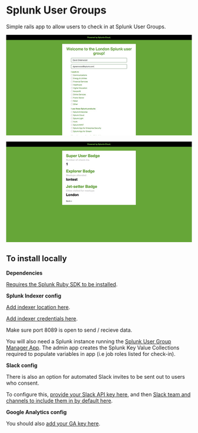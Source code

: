 # Splunk User Groups

Simple rails app to allow users to check in at Splunk User Groups.

![Splunk User Group Check-in](https://raw.githubusercontent.com/himynamesdave/splunkusergroups/master/app/assets/images/screenshot_checkin.jpeg)

![Splunk User Group Check-in Stats](https://raw.githubusercontent.com/himynamesdave/splunkusergroups/master/app/assets/images/screenshot_stats.jpeg)

## To install locally

**Dependencies**

[Requires the Splunk Ruby SDK to be installed](http://dev.splunk.com/ruby).

**Splunk Indexer config**

[Add indexer location here](https://github.com/himynamesdave/splunkusergroups/blob/master/config/application.yml).

[Add indexer credentials here](https://github.com/himynamesdave/splunkusergroups/blob/master/config/secrets.yml).

Make sure port 8089 is open to send / recieve data.

You will also need a Splunk instance running the [Splunk User Group Manager App](https://github.com/himynamesdave/usergroupmgr_splunk_app). The admin app creates the Splunk Key Value Collections required to populate variables in app (i.e job roles listed for check-in).

**Slack config**

There is also an option for automated Slack invites to be sent out to users who consent. 

To configure this, [provide your Slack API key here](https://github.com/himynamesdave/splunkusergroups/blob/master/config/secrets.yml), and then [Slack team and channels to include them in by default here](https://github.com/himynamesdave/splunkusergroups/blob/master/config/application.yml).

**Google Analytics config**

You should also [add your GA key here](https://github.com/himynamesdave/splunkusergroups/blob/master/app/views/layouts/application.haml). 
